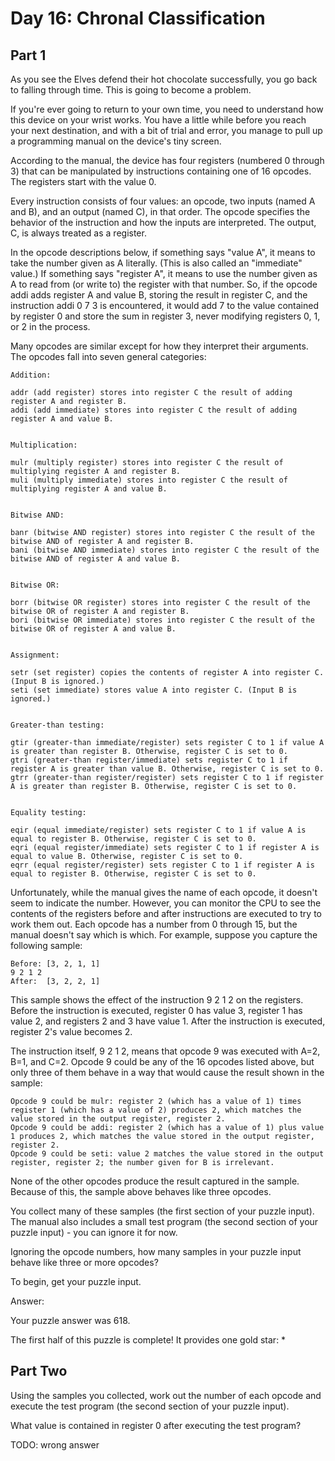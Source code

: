 # Day 16: Chronal Classification
## Part 1
As you see the Elves defend their hot chocolate successfully, you go back to falling through time. This is going to become a problem.

If you're ever going to return to your own time, you need to understand how this device on your wrist works. You have a little while before you reach your next destination, and with a bit of trial and error, you manage to pull up a programming manual on the device's tiny screen.

According to the manual, the device has four registers (numbered 0 through 3) that can be manipulated by instructions containing one of 16 opcodes. The registers start with the value 0.

Every instruction consists of four values: an opcode, two inputs (named A and B), and an output (named C), in that order. The opcode specifies the behavior of the instruction and how the inputs are interpreted. The output, C, is always treated as a register.

In the opcode descriptions below, if something says "value A", it means to take the number given as A literally. (This is also called an "immediate" value.) If something says "register A", it means to use the number given as A to read from (or write to) the register with that number. So, if the opcode addi adds register A and value B, storing the result in register C, and the instruction addi 0 7 3 is encountered, it would add 7 to the value contained by register 0 and store the sum in register 3, never modifying registers 0, 1, or 2 in the process.

Many opcodes are similar except for how they interpret their arguments. The opcodes fall into seven general categories:
```
Addition:

addr (add register) stores into register C the result of adding register A and register B.
addi (add immediate) stores into register C the result of adding register A and value B.


Multiplication:

mulr (multiply register) stores into register C the result of multiplying register A and register B.
muli (multiply immediate) stores into register C the result of multiplying register A and value B.


Bitwise AND:

banr (bitwise AND register) stores into register C the result of the bitwise AND of register A and register B.
bani (bitwise AND immediate) stores into register C the result of the bitwise AND of register A and value B.


Bitwise OR:

borr (bitwise OR register) stores into register C the result of the bitwise OR of register A and register B.
bori (bitwise OR immediate) stores into register C the result of the bitwise OR of register A and value B.


Assignment:

setr (set register) copies the contents of register A into register C. (Input B is ignored.)
seti (set immediate) stores value A into register C. (Input B is ignored.)


Greater-than testing:

gtir (greater-than immediate/register) sets register C to 1 if value A is greater than register B. Otherwise, register C is set to 0.
gtri (greater-than register/immediate) sets register C to 1 if register A is greater than value B. Otherwise, register C is set to 0.
gtrr (greater-than register/register) sets register C to 1 if register A is greater than register B. Otherwise, register C is set to 0.


Equality testing:

eqir (equal immediate/register) sets register C to 1 if value A is equal to register B. Otherwise, register C is set to 0.
eqri (equal register/immediate) sets register C to 1 if register A is equal to value B. Otherwise, register C is set to 0.
eqrr (equal register/register) sets register C to 1 if register A is equal to register B. Otherwise, register C is set to 0.
```

Unfortunately, while the manual gives the name of each opcode, it doesn't seem to indicate the number. However, you can monitor the CPU to see the contents of the registers before and after instructions are executed to try to work them out. Each opcode has a number from 0 through 15, but the manual doesn't say which is which. For example, suppose you capture the following sample:
```
Before: [3, 2, 1, 1]
9 2 1 2
After:  [3, 2, 2, 1]
```
This sample shows the effect of the instruction 9 2 1 2 on the registers. Before the instruction is executed, register 0 has value 3, register 1 has value 2, and registers 2 and 3 have value 1. After the instruction is executed, register 2's value becomes 2.

The instruction itself, 9 2 1 2, means that opcode 9 was executed with A=2, B=1, and C=2. Opcode 9 could be any of the 16 opcodes listed above, but only three of them behave in a way that would cause the result shown in the sample:
```
Opcode 9 could be mulr: register 2 (which has a value of 1) times register 1 (which has a value of 2) produces 2, which matches the value stored in the output register, register 2.
Opcode 9 could be addi: register 2 (which has a value of 1) plus value 1 produces 2, which matches the value stored in the output register, register 2.
Opcode 9 could be seti: value 2 matches the value stored in the output register, register 2; the number given for B is irrelevant.
```
None of the other opcodes produce the result captured in the sample. Because of this, the sample above behaves like three opcodes.

You collect many of these samples (the first section of your puzzle input). The manual also includes a small test program (the second section of your puzzle input) - you can ignore it for now.

Ignoring the opcode numbers, how many samples in your puzzle input behave like three or more opcodes?

To begin, get your puzzle input.

Answer: 
 
Your puzzle answer was 618.

The first half of this puzzle is complete! It provides one gold star: *

## Part Two
Using the samples you collected, work out the number of each opcode and execute the test program (the second section of your puzzle input).

What value is contained in register 0 after executing the test program?

TODO: wrong answer
